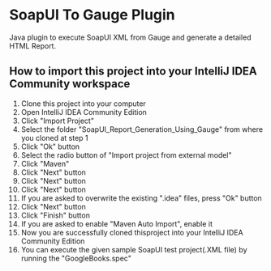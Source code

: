 # SoapUI To Gauge Plugin

Java plugin to execute SoapUI XML from Gauge and generate a detailed HTML Report.



## How to import this project into your IntelliJ IDEA Community workspace

1) Clone this project into your computer
2) Open IntelliJ IDEA Community Edition
3) Click "Import Project"
4) Select the folder "SoapUI_Report_Generation_Using_Gauge" from where you cloned at step 1
5) Click "Ok" button
6) Select the radio button of "Import project from external model"
7) Click "Maven"
8) Click "Next" button
9) Click "Next" button
10) Click "Next" button
11) If you are asked to overwrite the existing ".idea" files, press "Ok" button
12) Click "Next" button
13) Click "Finish" button
14) If you are asked to enable "Maven Auto Import", enable it
15) Now you are successfully cloned thisproject into your IntelliJ IDEA Community Edition
16) You can execute the given sample SoapUI test project(.XML file) by running the "GoogleBooks.spec"
